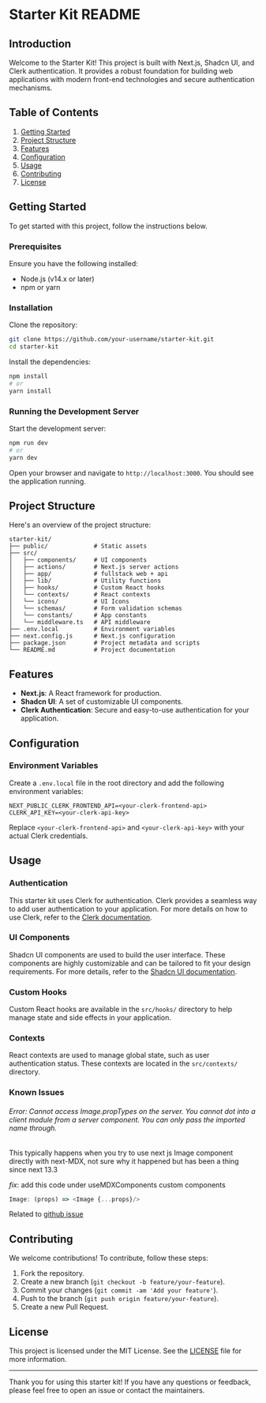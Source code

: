 # Starter Kit README

## Introduction

Welcome to the Starter Kit! This project is built with Next.js, Shadcn UI, and Clerk authentication. It provides a robust foundation for building web applications with modern front-end technologies and secure authentication mechanisms.

## Table of Contents

1. [Getting Started](#getting-started)
2. [Project Structure](#project-structure)
3. [Features](#features)
4. [Configuration](#configuration)
5. [Usage](#usage)
6. [Contributing](#contributing)
7. [License](#license)

## Getting Started

To get started with this project, follow the instructions below.

### Prerequisites

Ensure you have the following installed:

- Node.js (v14.x or later)
- npm or yarn

### Installation

Clone the repository:

```bash
git clone https://github.com/your-username/starter-kit.git
cd starter-kit
```

Install the dependencies:

```bash
npm install
# or
yarn install
```

### Running the Development Server

Start the development server:

```bash
npm run dev
# or
yarn dev
```

Open your browser and navigate to `http://localhost:3000`. You should see the application running.

## Project Structure

Here's an overview of the project structure:

```
starter-kit/
├── public/             # Static assets
├── src/
│   ├── components/     # UI components
│   ├── actions/        # Next.js server actions
│   ├── app/            # fullstack web + api 
│   ├── lib/            # Utility functions
│   ├── hooks/          # Custom React hooks
│   └── contexts/       # React contexts
│   └── icons/          # UI Icons
│   └── schemas/        # Form validation schemas
│   └── constants/      # App constants
│   └── middleware.ts   # API middleware
├── .env.local          # Environment variables
├── next.config.js      # Next.js configuration
├── package.json        # Project metadata and scripts
└── README.md           # Project documentation
```

## Features

- **Next.js**: A React framework for production.
- **Shadcn UI**: A set of customizable UI components.
- **Clerk Authentication**: Secure and easy-to-use authentication for your application.

## Configuration

### Environment Variables

Create a `.env.local` file in the root directory and add the following environment variables:

```
NEXT_PUBLIC_CLERK_FRONTEND_API=<your-clerk-frontend-api>
CLERK_API_KEY=<your-clerk-api-key>
```

Replace `<your-clerk-frontend-api>` and `<your-clerk-api-key>` with your actual Clerk credentials.

## Usage

### Authentication

This starter kit uses Clerk for authentication. Clerk provides a seamless way to add user authentication to your application. For more details on how to use Clerk, refer to the [Clerk documentation](https://clerk.dev/docs).

### UI Components

Shadcn UI components are used to build the user interface. These components are highly customizable and can be tailored to fit your design requirements. For more details, refer to the [Shadcn UI documentation](https://shadcn.dev/docs).

### Custom Hooks

Custom React hooks are available in the `src/hooks/` directory to help manage state and side effects in your application.

### Contexts

React contexts are used to manage global state, such as user authentication status. These contexts are located in the `src/contexts/` directory.

### Known Issues

###### Error: Cannot access Image.propTypes on the server. You cannot dot into a client module from a server component. You can only pass the imported name through.

This typically happens when you try to use next js Image component directly with next-MDX, not sure why it happened but has been a thing since next 13.3

*fix*: add this code under useMDXComponents custom components
  
```javascript
Image: (props) => <Image {...props}/>
```



Related to [github issue](https://github.com/hashicorp/next-mdx-remote/issues/405)


## Contributing

We welcome contributions! To contribute, follow these steps:

1. Fork the repository.
2. Create a new branch (`git checkout -b feature/your-feature`).
3. Commit your changes (`git commit -am 'Add your feature'`).
4. Push to the branch (`git push origin feature/your-feature`).
5. Create a new Pull Request.

## License

This project is licensed under the MIT License. See the [LICENSE](LICENSE) file for more information.

---

Thank you for using this starter kit! If you have any questions or feedback, please feel free to open an issue or contact the maintainers.
